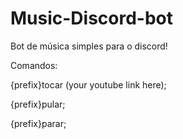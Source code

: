 # Music-Discord-bot
Bot de música simples para o discord!

Comandos: 

{prefix}tocar (your youtube link here); 

{prefix}pular;

{prefix}parar;
